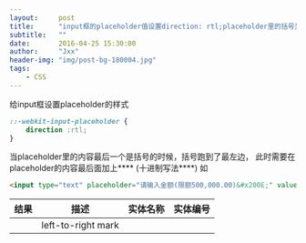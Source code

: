 ```yaml
---
layout:     post
title:      "input框的placeholder值设置direction: rtl;placeholder里的括号显示异常"
subtitle:   ""
date:       2016-04-25 15:30:00
author:     "Jxx"
header-img: "img/post-bg-180004.jpg"
tags:
    - CSS
---
```



给input框设置placeholder的样式
```css
::-webkit-input-placeholder {
    direction :rtl;
}
```

当placeholder里的内容最后一个是括号的时候，括号跑到了最左边，
此时需要在placeholder的内容最后面加上**&#x200E;**  (十进制写法**&#8206;**)
如
```html
<input type="text" placeholder="请输入金额(限额500,000.00)&#x200E;" value="" />
```

| 结果         | 描述                               | 实体名称  |  实体编号 |
| ------  | ------------------ | :------:| ------- |
|         | left-to-right mark | &lrm;   | &#8206; |